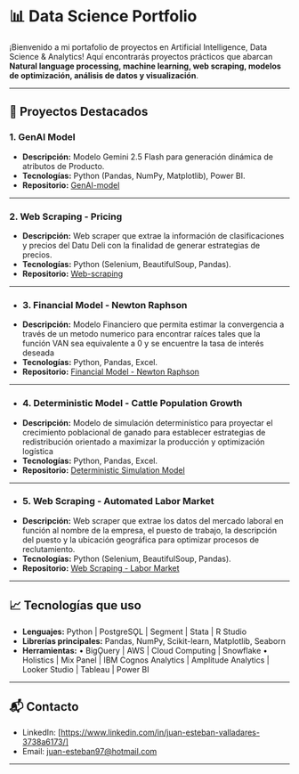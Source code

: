 # 📊 Data Science Portfolio

¡Bienvenido a mi portafolio de proyectos en Artificial Intelligence, Data Science & Analytics! 
Aquí encontrarás proyectos prácticos que abarcan **Natural language processing, machine learning, web scraping, modelos de optimización, análisis de datos y visualización**.

---

## 🚀 Proyectos Destacados

### 1. GenAI Model
- **Descripción:** Modelo Gemini 2.5 Flash para generación dinámica de atributos de Producto.
- **Tecnologías:** Python (Pandas, NumPy, Matplotlib), Power BI.
- **Repositorio:** [GenAI-model](https://github.com/Juanes1897/Generative-Artificial-Intelligence-Model)

---

### 2. Web Scraping - Pricing
- **Descripción:** Web scraper que extrae la información de clasificaciones y precios del Datu Deli con la finalidad de generar estrategias de precios.
- **Tecnologías:** Python (Selenium, BeautifulSoup, Pandas).
- **Repositorio:** [Web-scraping](https://github.com/Juanes1897/Web-Scraping---Pricing)

---

- ### 3. Financial Model - Newton Raphson 
- **Descripción:** Modelo Financiero que permita estimar la convergencia a través de un metodo numerico para encontrar raíces tales que la función VAN sea equivalente a 0 y se encuentre la tasa de interés deseada
- **Tecnologías:** Python, Pandas, Excel.
- **Repositorio:** [Financial Model - Newton Raphson](https://github.com/Juanes1897/Financial-Model---Newton-Raphson)

---

- ### 4. Deterministic Model - Cattle Population Growth 
- **Descripción:** Modelo de simulación determinístico para proyectar el crecimiento poblacional de ganado para establecer estrategias de redistribución orientado a maximizar la producción y optimización logística
- **Tecnologías:** Python, Pandas, Excel.
- **Repositorio:** [Deterministic Simulation Model](https://github.com/Juanes1897/Deterministic-Simulation-Model---Cattle-Population-Growth)
  
---

- ### 5. Web Scraping - Automated Labor Market 
- **Descripción:** Web scraper que extrae los datos del mercado laboral en función al nombre de la empresa, el puesto de trabajo, la descripción del puesto y la ubicación geográfica para optimizar procesos de reclutamiento.
- **Tecnologías:** Python (Selenium, BeautifulSoup, Pandas).
- **Repositorio:** [Web Scraping - Labor Market](https://github.com/Juanes1897/Web-Scraping---Automated-Labor-Market)

---

## 📈 Tecnologías que uso
- **Lenguajes:** Python | PostgreSǪL | Segment | Stata | R Studio
- **Librerías principales:** Pandas, NumPy, Scikit-learn, Matplotlib, Seaborn  
- **Herramientas:**
• BigǪuery | AWS | Cloud Computing | Snowflake 
• Holistics | Mix Panel | IBM Cognos Analytics | Amplitude Analytics | Looker Studio | Tableau | Power BI

---

## 📬 Contacto
- LinkedIn: [https://www.linkedin.com/in/juan-esteban-valladares-3738a6173/]  
- Email: juan-esteban97@hotmail.com

---
